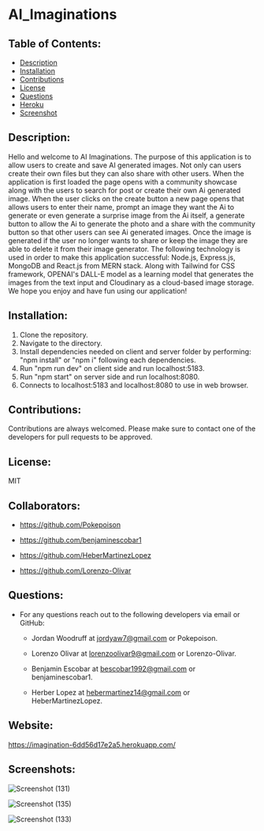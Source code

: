 # AI_Imaginations

  ## Table of Contents:
  - [Description](#Description)
  - [Installation](#Installation)
  - [Contributions](#Contributions)
  - [License](#License)
  - [Questions](#Questions)
  - [Heroku](#Heroku)
  - [Screenshot](#Screenshot)

  ## Description:
  Hello and welcome to AI Imaginations. The purpose of this application is to allow users to create and save AI generated images. Not only can users create their own files but they can also share with other users. When the application is first loaded the page opens with a community showcase along with the users to search for post or create their own Ai generated image. When the user clicks on the create button a new page opens that allows users to enter their name, prompt an image they want the Ai to generate or even generate a surprise image from the Ai itself, a generate button to allow the Ai to generate the photo and a share with the community button so that other users can see Ai generated images. Once the image is generated if the user no longer wants to share or keep the image they are able to delete it from their image generator. The following technology is used in order to make this application successful: Node.js, Express.js, MongoDB and React.js from MERN stack. Along with Tailwind for CSS framework, OPENAI's DALL-E model as a learning model that generates the images from the text input and Cloudinary as a cloud-based image storage. We hope you enjoy and have fun using our application!

  ## Installation:
  1. Clone the repository.
  2. Navigate to the directory.
  3. Install dependencies needed on client and server folder by performing: "npm install" or "npm i" following each dependencies.
  4. Run "npm run dev" on client side and run localhost:5183.
  5. Run "npm start" on server side and run localhost:8080.
  5. Connects to localhost:5183 and localhost:8080 to use in web browser.

  ## Contributions:
  Contributions are always welcomed. Please make sure to contact one of the developers for pull requests to be approved.

  ## License:
  MIT

  ## Collaborators:
  - https://github.com/Pokepoison

  - https://github.com/benjaminescobar1

  - https://github.com/HeberMartinezLopez

  - https://github.com/Lorenzo-Olivar
  
  ## Questions:
  - For any questions reach out to the following developers via email or GitHub:
    
    - Jordan Woodruff at jordyaw7@gmail.com or Pokepoison.
    
    - Lorenzo Olivar at lorenzoolivar9@gmail.com or Lorenzo-Olivar.
    
    - Benjamin Escobar at bescobar1992@gmail.com or benjaminescobar1.
    
    - Herber Lopez at hebermartinez14@gmail.com or HeberMartinezLopez.

  ## Website:
  https://imagination-6dd56d17e2a5.herokuapp.com/

  ## Screenshots:
  ![Screenshot (131)](https://github.com/Pokepoison/first-day-demo/assets/134848930/ee5a743b-4174-457a-b257-db8e211a3021)
 
  ![Screenshot (135)](https://github.com/Pokepoison/AI_Imaginations/assets/134848930/d54d49cc-b2e0-47c1-8c87-a0c022c753d0)
 
  ![Screenshot (133)](https://github.com/Pokepoison/AI_Imaginations/assets/134848930/00c0fa78-2532-49d1-bcaf-7d3c949f32f7)

